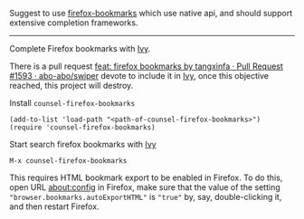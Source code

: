 Suggest to use
[firefox-bookmarks](https://github.com/tangxinfa/firefox-bookmarks) which use
native api, and should support extensive completion frameworks.

-------------------------------------------------------------------------

Complete Firefox bookmarks with [Ivy](https://github.com/abo-abo/swiper/).

There is a pull request [feat: firefox bookmarks by tangxinfa · Pull Request #1593 · abo-abo/swiper](https://github.com/abo-abo/swiper/pull/1593)
devote to include it in [Ivy](https://github.com/abo-abo/swiper/), once this
objective reached, this project will destroy.

Install `counsel-firefox-bookmarks`

    (add-to-list 'load-path "<path-of-counsel-firefox-bookmarks>")
    (require 'counsel-firefox-bookmarks)

Start search firefox bookmarks with [Ivy](https://github.com/abo-abo/swiper/)

    M-x counsel-firefox-bookmarks

This requires HTML bookmark export to be enabled in Firefox. To do this, open
URL [about:config](about:config) in Firefox, make sure that the value of the
setting `"browser.bookmarks.autoExportHTML"` is `"true"` by, say,
double-clicking it, and then restart Firefox.
